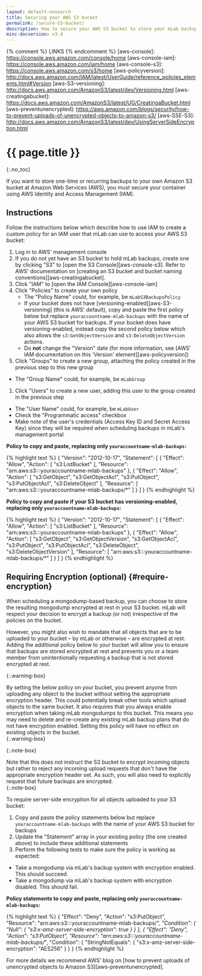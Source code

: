 ```yaml
---
layout: default-nosearch
title: Securing your AWS S3 bucket
permalink: /secure-S3-bucket/
description: How to secure your AWS S3 bucket to store your mLab backups
minc-docversion: v3.4
---
```


{% comment %} LINKS {% endcomment %}
[aws-console]:            https://console.aws.amazon.com/console/home
[aws-console-iam]:        https://console.aws.amazon.com/iam/home
[aws-console-s3]:         https://console.aws.amazon.com/s3/home
[aws-policyversion]:      http://docs.aws.amazon.com/IAM/latest/UserGuide/reference_policies_elements.html#Version
[aws-S3-versioning]:      http://docs.aws.amazon.com/AmazonS3/latest/dev/Versioning.html
[aws-creatingabucket]:    https://docs.aws.amazon.com/AmazonS3/latest/UG/CreatingaBucket.html
[aws-preventunencrypted]: https://aws.amazon.com/blogs/security/how-to-prevent-uploads-of-unencrypted-objects-to-amazon-s3/
[aws-SSE-S3]: http://docs.aws.amazon.com/AmazonS3/latest/dev/UsingServerSideEncryption.html

# {{ page.title }}
{:.no_toc}

If you want to store one-time or recurring backups to your own Amazon S3 bucket at Amazon Web Services (AWS), you must secure your container using AWS Identity and Access Management (IAM).

## Instructions

Follow the instructions below which describe how to use IAM to create a custom policy for an IAM user that mLab can use to access your AWS S3 bucket:

1. Log in to AWS' management console
1. If you do not yet have an S3 bucket to hold mLab backups, create one by clicking "S3" to [open the S3 Console][aws-console-s3]. Refer to AWS' documentation on [creating an S3 bucket and bucket naming conventions][aws-creatingabucket].
1. Click "IAM" to [open the IAM Console][aws-console-iam]
1. Click "Policies" to create your own policy
   - The "Policy Name" could, for example, be `mLabS3BackupsPolicy`
   - If your bucket does not have [versioning-enabled][aws-S3-versioning] (this is AWS' default), copy and paste the first policy below but replace `youraccountname-mlab-backups` with the name of your AWS S3 bucket for backups. If your bucket does have versioning-enabled, instead copy the second policy below which also allows the `s3:GetObjectVersion` and `s3:DeleteObjectVersion` actions.
   - Do **not** change the "Version" date (for more information, see [AWS' IAM documentation on this 'Version' element][aws-policyversion])
1. Click "Groups" to create a new group, attaching the policy created in the previous step to this new group
- The "Group Name" could, for example, be `mLabGroup`
1. Click "Users" to create a new user, adding this user to the group created in the previous step
- The "User Name" could, for example, be `mLabUser`
- Check the "Programmatic access" checkbox
- Make note of the user's credentials (Access Key ID and Secret Access Key) since they will be required when scheduling backups in mLab's management portal

**Policy to copy and paste, replacing only `youraccountname-mlab-backups`:**

{% highlight text %}
{
  "Version": "2012-10-17",
  "Statement": [
        {
          "Effect": "Allow",
          "Action": [ "s3:ListBucket" ],
          "Resource": "arn:aws:s3:::youraccountname-mlab-backups"
        },
        {
          "Effect": "Allow",
          "Action": [
              "s3:GetObject",
              "s3:GetObjectAcl",
              "s3:PutObject",
              "s3:PutObjectAcl",
              "s3:DeleteObject"
          ],
          "Resource": [ "arn:aws:s3:::youraccountname-mlab-backups/*" ]
        }
    ]
}
{% endhighlight %}

**Policy to copy and paste if your S3 bucket has versioning-enabled, replacing only `youraccountname-mlab-backups`:**

{% highlight text %}
{
  "Version": "2012-10-17",
  "Statement": [
        {
          "Effect": "Allow",
          "Action": [ "s3:ListBucket" ],
          "Resource": "arn:aws:s3:::youraccountname-mlab-backups"
        },
        {
          "Effect": "Allow",
          "Action": [
                "s3:GetObject",
                "s3:GetObjectVersion",
                "s3:GetObjectAcl",
                "s3:PutObject",
                "s3:PutObjectAcl",
                "s3:DeleteObject",
                "s3:DeleteObjectVersion"
          ],
          "Resource": [ "arn:aws:s3:::youraccountname-mlab-backups/*" ]
        }
    ]
}
{% endhighlight %}

## Requiring Encryption (optional) {#require-encryption}

When scheduling a mongodump-based backup, you can choose to store the resulting mongodump encrypted at rest in your S3 bucket. mLab will respect your decision to encrypt a backup (or not) irrespective of the policies on the bucket.

However, you might also wish to mandate that all objects that are to be uploaded to your bucket – by mLab or otherwise – are encrypted at rest. Adding the additional policy below to your bucket will allow you to ensure that backups are stored encrypted at rest and prevents you or a team member from unintentionally requesting a backup that is not stored encrypted at rest.

{:.warning-box}
<div markdown="1">
By setting the below policy on your bucket, you prevent anyone from uploading any object to the bucket without setting the appropriate encryption header. This could potentially break other tools which upload objects to the same bucket. It also requires that you always enable encryption when taking mLab mongodumps to this bucket. This means you may need to delete and re-create any existing mLab backup plans that do not have encryption enabled. Setting this policy will have no effect on existing objects in the bucket.
</div>
{:.warning-box}

{:.note-box}
<div markdown="1">
Note that this does not instruct the S3 bucket to encrypt incoming objects but rather to reject any incoming upload requests that don't have the appropriate encryption header set. As such, you will also need to explicitly request that future backups are encrypted.
</div>
{:.note-box}

To require server-side encryption for all objects uploaded to your S3 bucket:

1. Copy and paste the policy statements below but replace `youraccountname-mlab-backups` with the name of your AWS S3 bucket for backups
1. Update the "Statement" array in your existing policy (the one created above) to include these additional statements
1. Perform the following tests to make sure the policy is working as expected:
- Take a mongodump via mLab's backup system with encryption enabled. This should succeed.
- Take a mongodump via mLab's backup system with encryption disabled. This should fail.

**Policy statements to copy and paste, replacing only `youraccountname-mlab-backups`:**

{% highlight text %}
        {
            "Effect": "Deny",
            "Action": "s3:PutObject",
            "Resource": "arn:aws:s3:::youraccountname-mlab-backups/*",
            "Condition": {
                "Null": {
                    "s3:x-amz-server-side-encryption": true
                }
            }
        },
        {
            "Effect": "Deny",
            "Action": "s3:PutObject",
            "Resource": "arn:aws:s3:::youraccountname-mlab-backups/*",
            "Condition": {
                "StringNotEquals": {
                    "s3:x-amz-server-side-encryption": "AES256"
                }
            }
        }
{% endhighlight %}

For more details we recommend AWS' blog on [how to prevent uploads of unencrypted objects to Amazon S3][aws-preventunencrypted].
